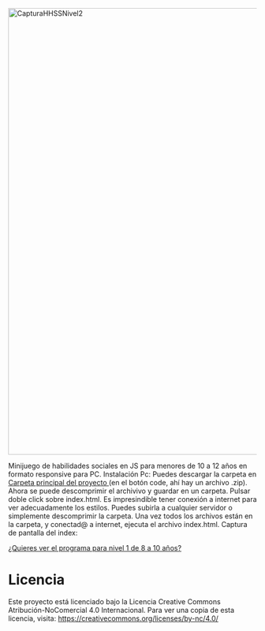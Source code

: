 


<img width="1138" height="907" alt="CapturaHHSSNivel2" src="https://github.com/user-attachments/assets/7e6a0250-15ee-4f7e-aec8-c04dc2e6f12d" />



<br/>

Minijuego de habilidades sociales en JS para menores de 10 a 12 años en formato responsive para PC. Instalación Pc: Puedes descargar la carpeta en
<a href="https://github.com/RomenJ/nivel_2v0_1_git"> Carpeta principal del proyecto </a> (en el botón code, ahí hay un archivo .zip). Ahora se puede descomprimir el archivivo y guardar en un carpeta.  Pulsar doble click sobre index.html. Es impresindible tener conexión a internet para ver adecuadamente los estilos. Puedes subirla a cualquier servidor o simplemente descomprimir la carpeta. Una vez todos los archivos están en la carpeta, y conectad@ a internet, ejecuta el archivo index.html. Captura de pantalla del index:

<a href="https://github.com/RomenJ/HHSSJSONv06_8_10_v0_1Redux/blob/main/README.md"> ¿Quieres ver el programa para nivel 1 de 8 a 10 años? </a>
# Licencia

Este proyecto está licenciado bajo la Licencia 
Creative Commons Atribución-NoComercial 4.0 Internacional.
Para ver una copia de esta licencia, visita:
https://creativecommons.org/licenses/by-nc/4.0/ 

